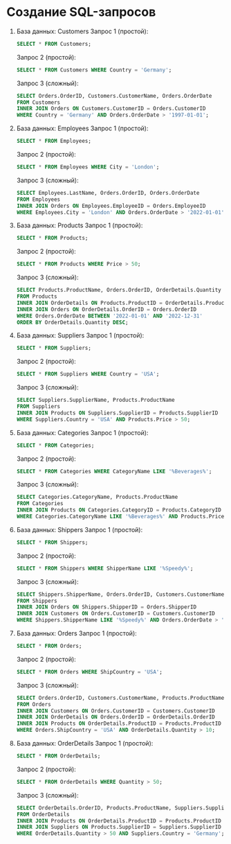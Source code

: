 # Создание SQL-запросов


1. База данных: Customers
   Запрос 1 (простой):
   ```sql
   SELECT * FROM Customers;
   ```

   Запрос 2 (простой):
   ```sql
   SELECT * FROM Customers WHERE Country = 'Germany';
   ```

   Запрос 3 (сложный):
   ```sql
   SELECT Orders.OrderID, Customers.CustomerName, Orders.OrderDate
   FROM Customers
   INNER JOIN Orders ON Customers.CustomerID = Orders.CustomerID
   WHERE Country = 'Germany' AND Orders.OrderDate > '1997-01-01';
   ```

2. База данных: Employees
   Запрос 1 (простой):
   ```sql
   SELECT * FROM Employees;
   ```

   Запрос 2 (простой):
   ```sql
   SELECT * FROM Employees WHERE City = 'London';
   ```

   Запрос 3 (сложный):
   ```sql
   SELECT Employees.LastName, Orders.OrderID, Orders.OrderDate
   FROM Employees
   INNER JOIN Orders ON Employees.EmployeeID = Orders.EmployeeID
   WHERE Employees.City = 'London' AND Orders.OrderDate > '2022-01-01';
   ```

3. База данных: Products
   Запрос 1 (простой):
   ```sql
   SELECT * FROM Products;
   ```

   Запрос 2 (простой):
   ```sql
   SELECT * FROM Products WHERE Price > 50;
   ```

   Запрос 3 (сложный):
   ```sql
   SELECT Products.ProductName, Orders.OrderID, OrderDetails.Quantity
   FROM Products
   INNER JOIN OrderDetails ON Products.ProductID = OrderDetails.ProductID
   INNER JOIN Orders ON OrderDetails.OrderID = Orders.OrderID
   WHERE Orders.OrderDate BETWEEN '2022-01-01' AND '2022-12-31'
   ORDER BY OrderDetails.Quantity DESC;
   ```

4. База данных: Suppliers
   Запрос 1 (простой):
   ```sql
   SELECT * FROM Suppliers;
   ```

   Запрос 2 (простой):
   ```sql
   SELECT * FROM Suppliers WHERE Country = 'USA';
   ```

   Запрос 3 (сложный):
   ```sql
   SELECT Suppliers.SupplierName, Products.ProductName
   FROM Suppliers
   INNER JOIN Products ON Suppliers.SupplierID = Products.SupplierID
   WHERE Suppliers.Country = 'USA' AND Products.Price > 50;
   ```

5. База данных: Categories
   Запрос 1 (простой):
   ```sql
   SELECT * FROM Categories;
   ```

   Запрос 2 (простой):
   ```sql
   SELECT * FROM Categories WHERE CategoryName LIKE '%Beverages%';
   ```

   Запрос 3 (сложный):
   ```sql
   SELECT Categories.CategoryName, Products.ProductName
   FROM Categories
   INNER JOIN Products ON Categories.CategoryID = Products.CategoryID
   WHERE Categories.CategoryName LIKE '%Beverages%' AND Products.Price > 10;
   ```

6. База данных: Shippers
   Запрос 1 (простой):
   ```sql
   SELECT * FROM Shippers;
   ```

   Запрос 2 (простой):
   ```sql
   SELECT * FROM Shippers WHERE ShipperName LIKE '%Speedy%';
   ```

   Запрос 3 (сложный):
   ```sql
   SELECT Shippers.ShipperName, Orders.OrderID, Customers.CustomerName
   FROM Shippers
   INNER JOIN Orders ON Shippers.ShipperID = Orders.ShipperID
   INNER JOIN Customers ON Orders.CustomerID = Customers.CustomerID
   WHERE Shippers.ShipperName LIKE '%Speedy%' AND Orders.OrderDate > '2022-01-01';
   ```

7. База данных: Orders
   Запрос 1 (простой):
   ```sql
   SELECT * FROM Orders;
   ```

   Запрос 2 (простой):
   ```sql
   SELECT * FROM Orders WHERE ShipCountry = 'USA';
   ```

   Запрос 3 (сложный):
   ```sql
   SELECT Orders.OrderID, Customers.CustomerName, Products.ProductName, OrderDetails.Quantity
   FROM Orders
   INNER JOIN Customers ON Orders.CustomerID = Customers.CustomerID
   INNER JOIN OrderDetails ON Orders.OrderID = OrderDetails.OrderID
   INNER JOIN Products ON OrderDetails.ProductID = Products.ProductID
   WHERE Orders.ShipCountry = 'USA' AND OrderDetails.Quantity > 10;
   ```

8. База данных: OrderDetails
   Запрос 1 (простой):
   ```sql
   SELECT * FROM OrderDetails;
   ```

   Запрос 2 (простой):
   ```sql
   SELECT * FROM OrderDetails WHERE Quantity > 50;
   ```

   Запрос 3 (сложный):
   ```sql
   SELECT OrderDetails.OrderID, Products.ProductName, Suppliers.SupplierName
   FROM OrderDetails
   INNER JOIN Products ON OrderDetails.ProductID = Products.ProductID
   INNER JOIN Suppliers ON Products.SupplierID = Suppliers.SupplierID
   WHERE OrderDetails.Quantity > 50 AND Suppliers.Country = 'Germany';
   ```
